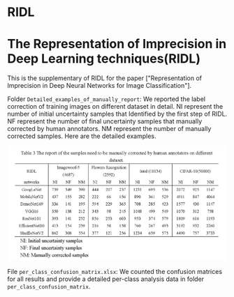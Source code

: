 # RIDL
# The Representation of Imprecision in Deep Learning techniques(RIDL)
This is the supplementary of RIDL for the paper ["Representation of Imprecision in Deep Neural Networks for Image Classification"].


Folder `Detailed_examples_of_manually_report`: We reported the label correction of training images on different dataset in detail. NI represent the number of initial uncertainty samples that Identified by the first step of RIDL. NF represent the number of final uncertainty samples that manually corrected by human annotators. NM represent the number of manually corrected samples. Here are the detailed examples.

![image](https://github.com/Zuowei-ZHANG/RIDL/blob/50500428234063429fe88c19f551bdeb4671b849/table.png)


File `per_class_confusion_matrix.xlsx`: We counted the confusion matrices for all results and provide a detailed per-class analysis data in folder `per_class_confusion_matrix`.

<!--We sincerely hope that our revised manuscript is now suitable for publication and that it will interest the readers of IEEE Transactions on Image Processing.-->
